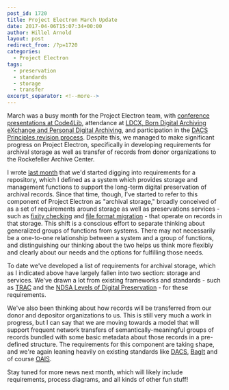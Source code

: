 ```yaml
---
post_id: 1720
title: Project Electron March Update
date: 2017-04-06T15:07:34+00:00
author: Hillel Arnold
layout: post
redirect_from: /?p=1720
categories:
  - Project Electron
tags:
  - preservation
  - standards
  - storage
  - transfer
excerpt_separator: <!--more-->
---
```

March was a busy month for the Project Electron team, with [conference presentations at Code4Lib](/maintaining-a-kick-a-tech-team-and-organization), attendance at [LDCX, Born Digital Archiving eXchange and Personal Digital Archiving](/ldcx-bdax-pda), and participation in the [DACS Principles revision process](/standards-work-revising-the-dacs-principles-in-a-blizzard). Despite this, we managed to make significant progress on Project Electron, specifically in developing requirements for archival storage as well as transfer of records from donor organizations to the Rockefeller Archive Center.<!--more-->

I wrote [last month](/project-electron-february-update) that we'd started digging into requirements for a repository, which I defined as a system which provides storage and management functions to support the long-term digital preservation of archival records. Since that time, though, I've started to refer to this component of Project Electron as "archival storage," broadly conceived of as a set of requirements around storage as well as preservations services - such as [fixity checking](https://en.wikipedia.org/wiki/File_Fixity) and [file format migration](http://www2.archivists.org/glossary/terms/f/format-migration) - that operate on records in that storage. This shift is a conscious effort to separate thinking about generalized groups of functions from systems. There may not necessarily be a one-to-one relationship between a system and a group of functions, and distinguishing our thinking about the two helps us think more flexibly and clearly about our needs and the options for fulfilling those needs.

To date we've developed a list of requirements for archival storage, which as I indicated above have largely fallen into two section: storage and services. We've drawn a lot from existing frameworks and standards - such as [TRAC](https://www.crl.edu/sites/default/files/d6/attachments/pages/trac_0.pdf) and the [NDSA Levels of Digital Preservation](http://ndsa.org/activities/levels-of-digital-preservation/) - for these requirements.

We've also been thinking about how records will be transferred from our donor and depositor organizations to us. This is still very much a work in progress, but I can say that we are moving towards a model that will support frequent network transfers of semantically-meaningful groups of records bundled with some basic metadata about those records in a pre-defined structure. The requirements for this component are taking shape, and we're again leaning heavily on existing standards like [DACS](http://www2.archivists.org/standards/DACS), [BagIt](https://en.wikipedia.org/wiki/BagIt) and of course [OAIS](https://public.ccsds.org/pubs/650x0m2.pdf).

Stay tuned for more news next month, which will likely include requirements, process diagrams, and all kinds of other fun stuff!
